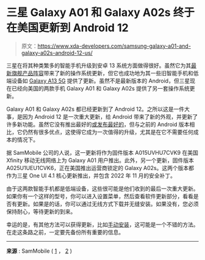# 三星 Galaxy A01 和 Galaxy A02s 终于在美国更新到 Android 12

> 原文：<https://www.xda-developers.com/samsung-galaxy-a01-and-galaxy-a02s-android-12-us/>

三星在将其种类繁多的智能手机升级到安卓 13 系统方面做得很好。虽然它为其[最新旗舰产品阵容](https://www.xda-developers.com/best-samsung-phones/)带来了新的操作系统更新，但它也成功地为其一些旧智能手机和低端设备如 [Galaxy A13 5G](https://www.xda-developers.com/samsung-galaxy-a13-5g-android-13-us-update/) 提供了更新。虽然不是最新版本的 Android，但三星现在已经向美国的两款手机 Galaxy A01 和 Galaxy A02s 提供了另一套操作系统更新。

Galaxy A01 和 Galaxy A02s 都已经更新到了 Android 12。之所以这是一件大事，是因为 Android 12 是一次重大更新，给 Android 带来了新的外观，并更新了许多新功能。虽然它没有推出最好的[或发布最好的](https://www.xda-developers.com/android-13-android-12-half-baked-os/)，但与之前的 Android 版本相比，它仍然有很多优点，这使得它成为一次值得的升级，尤其是在它不需要任何成本的情况下。

据 SamMobile 公司的人说，这一更新将作为固件版本 A015UVHU7CVK9 在美国 Xfinity 移动无线网络上为 Galaxy A01 用户推出。此外，另一个更新，固件版本 A025U1UEU1CVK6，正在美国推出运营商锁定的 Galaxy A02s。这两个版本都作为三星 One UI 4.1 核心更新推出，并包含 2022 年 11 月的安全补丁。

由于这两款智能手机都是低端设备，这些很可能是他们收到的最后一次重大更新。如果你有一个这样的型号，你可以进入设置菜单，然后查看软件更新部分，看看是否有更新。如果是的话，你可以通过无线方式下载并无缝安装。如果没有，您必须保持耐心，等待更新的到来。

幸运的是，有其他方法可以获得更新，比如[手动安装](https://www.xda-developers.com/how-to-install-android-13/)，这可能是一个不错的方法。在走这条路之前，一定要先备份所有重要的信息。

* * *

**来源** : SamMobile ( [1](https://www.sammobile.com/news/galaxy-a01-android-12-update-usa-carrier-locked/) ， [2](https://www.sammobile.com/news/galaxy-a02s-android-12-update-usa-unlocked/) )